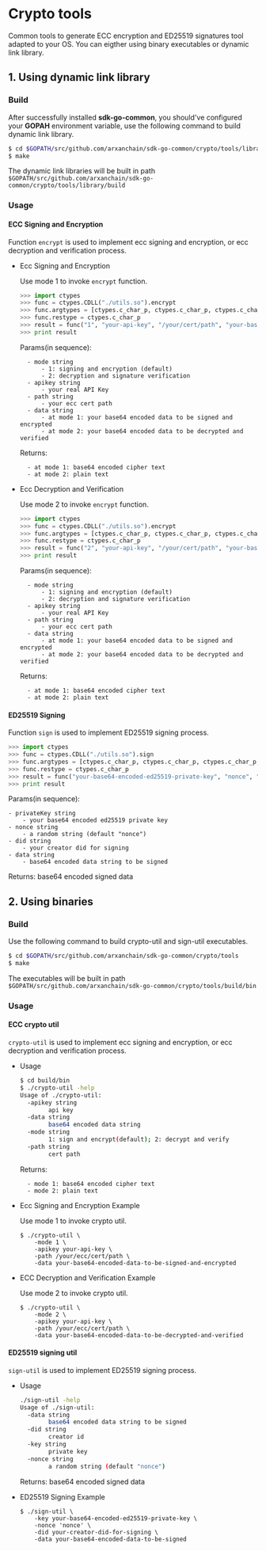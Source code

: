 # Crypto tools

Common tools to generate ECC encryption and ED25519 signatures tool adapted to your OS. You can eigther using binary executables or dynamic link library.

## 1. Using dynamic link library

### Build

After successfully installed **sdk-go-common**, you should've configured your **GOPAH** environment variable, use the following command to build dynamic link library.

```sh
$ cd $GOPATH/src/github.com/arxanchain/sdk-go-common/crypto/tools/library
$ make
```

The dynamic link libraries will be built in path `$GOPATH/src/github.com/arxanchain/sdk-go-common/crypto/tools/library/build`

### Usage

#### ECC Signing and Encryption

Function `encrypt` is used to implement ecc signing and encryption, or ecc decryption and verification process.

- Ecc Signing and Encryption

	Use mode 1 to invoke `encrypt` function.

	```python
	>>> import ctypes
	>>> func = ctypes.CDLL("./utils.so").encrypt
	>>> func.argtypes = [ctypes.c_char_p, ctypes.c_char_p, ctypes.c_char_p, ctypes.c_char_p]
	>>> func.restype = ctypes.c_char_p
	>>> result = func("1", "your-api-key", "/your/cert/path", "your-base64-encoded-data-to-be-signed-and-encrypted")
	>>> print result
	```

	Params(in sequence):

		- mode string
			- 1: signing and encryption (default)
			- 2: decryption and signature verification
		- apikey string
			- your real API Key
		- path string
			- your ecc cert path
		- data string
			- at mode 1: your base64 encoded data to be signed and encrypted
			- at mode 2: your base64 encoded data to be decrypted and verified

	Returns:

		- at mode 1: base64 encoded cipher text
		- at mode 2: plain text

- Ecc Decryption and Verification

	Use mode 2 to invoke `encrypt` function.

	```python
	>>> import ctypes
	>>> func = ctypes.CDLL("./utils.so").encrypt
	>>> func.argtypes = [ctypes.c_char_p, ctypes.c_char_p, ctypes.c_char_p, ctypes.c_char_p]
	>>> func.restype = ctypes.c_char_p
	>>> result = func("2", "your-api-key", "/your/cert/path", "your-base64-encoded-data-to-be-decrypted-and-verified")
	>>> print result
	```

	Params(in sequence):

		- mode string
			- 1: signing and encryption (default)
			- 2: decryption and signature verification
		- apikey string
			- your real API Key
		- path string
			- your ecc cert path
		- data string
			- at mode 1: your base64 encoded data to be signed and encrypted
			- at mode 2: your base64 encoded data to be decrypted and verified

	Returns:

		- at mode 1: base64 encoded cipher text
		- at mode 2: plain text

#### ED25519 Signing

Function `sign` is used to implement ED25519 signing process.

```python
>>> import ctypes
>>> func = ctypes.CDLL("./utils.so").sign
>>> func.argtypes = [ctypes.c_char_p, ctypes.c_char_p, ctypes.c_char_p, ctypes.c_char_p]
>>> func.restype = ctypes.c_char_p
>>> result = func("your-base64-encoded-ed25519-private-key", "nonce", "your-creator-did-for-signing", "your-base64-encoded-data-to-be-signed")
>>> print result
```

Params(in sequence):

	- privateKey string
		- your base64 encoded ed25519 private key
	- nonce string
		- a random string (default "nonce")
	- did string
		- your creator did for signing
	- data string
		- base64 encoded data string to be signed

Returns: base64 encoded signed data

## 2. Using binaries

### Build

Use the following command to build crypto-util and sign-util executables.

```sh
$ cd $GOPATH/src/github.com/arxanchain/sdk-go-common/crypto/tools
$ make
```

The executables will be built in path `$GOPATH/src/github.com/arxanchain/sdk-go-common/crypto/tools/build/bin`

### Usage

#### ECC crypto util

`crypto-util` is used to implement ecc signing and encryption, or ecc decryption and verification process.

- Usage

	```sh
	$ cd build/bin
	$ ./crypto-util -help
	Usage of ./crypto-util:
	  -apikey string
			api key
	  -data string
			base64 encoded data string
	  -mode string
			1: sign and encrypt(default); 2: decrypt and verify
	  -path string
			cert path

	```

	Returns:

		- mode 1: base64 encoded cipher text
		- mode 2: plain text


- Ecc Signing and Encryption Example

	Use mode 1 to invoke crypto util.

	```
	$ ./crypto-util \
		-mode 1 \
		-apikey your-api-key \
		-path /your/ecc/cert/path \
		-data your-base64-encoded-data-to-be-signed-and-encrypted
	```

- ECC Decryption and Verification Example

	Use mode 2 to invoke crypto util.

	```
	$ ./crypto-util \
		-mode 2 \
		-apikey your-api-key \
		-path /your/ecc/cert/path \
		-data your-base64-encoded-data-to-be-decrypted-and-verified
	```

#### ED25519 signing util

`sign-util` is used to implement ED25519 signing process.

- Usage

	```sh
	./sign-util -help
	Usage of ./sign-util:
	  -data string
			base64 encoded data string to be signed
	  -did string
			creator id
	  -key string
			private key
	  -nonce string
			a random string (default "nonce")
	```

	Returns: base64 encoded signed data

- ED25519 Signing Example

	```
	$ ./sign-util \
		-key your-base64-encoded-ed25519-private-key \
		-nonce 'nonce' \
		-did your-creator-did-for-signing \
		-data your-base64-encoded-data-to-be-signed
	```
